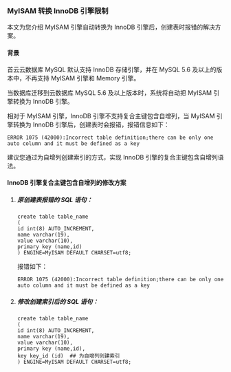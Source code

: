 ### MyISAM 转换 InnoDB 引擎限制

本文为您介绍 MyISAM 引擎自动转换为 InnoDB 引擎后，创建表时报错的解决方案。

#### 背景

首云云数据库 MySQL 默认支持 InnoDB 存储引擎，并在 MySQL 5.6 及以上的版本中，不再支持 MyISAM 引擎和 Memory 引擎。

当数据库迁移到云数据库 MySQL 5.6 及以上版本时，系统将自动把 MyISAM 引擎转换为 InnoDB 引擎。

相对于 MyISAM 引擎，InnoDB 引擎不支持复合主键包含自增列，当 MyISAM 引擎转换为 InnoDB 引擎后，创建表时会报错，报错信息如下：

```
ERROR 1075 (42000):Incorrect table definition;there can be only one auto column and it must be defined as a key
```

建议您通过为自增列创建索引的方式，实现 InnoDB 引擎的复合主键包含自增列语法。

#### InnoDB 引擎复合主键包含自增列的修改方案

1. ##### 原创建表报错的 SQL 语句：

   ```
   create table table_name
   (
   id int(8) AUTO_INCREMENT,
   name varchar(19),
   value varchar(10),
   primary key (name,id)
   ) ENGINE=MyISAM DEFAULT CHARSET=utf8;
   ```

   报错如下：

   ```
   ERROR 1075 (42000):Incorrect table definition;there can be only one auto column and it must be defined as a key
   ```

2. ##### 修改创建索引后的 SQL 语句：

   ```
   create table table_name
   (
   id int(8) AUTO_INCREMENT,
   name varchar(19),
   value varchar(10),
   primary key (name,id),
   key key_id (id)  ## 为自增列创建索引
   ) ENGINE=MyISAM DEFAULT CHARSET=utf8;
   ```

   
